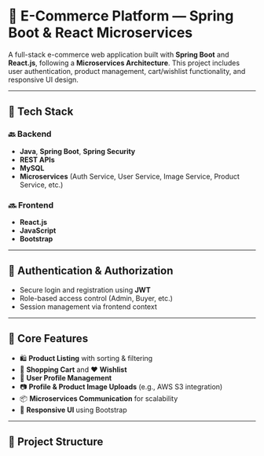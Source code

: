 # 🛒 E-Commerce Platform — Spring Boot & React Microservices

A full-stack e-commerce web application built with **Spring Boot** and **React.js**, following a **Microservices Architecture**. This project includes user authentication, product management, cart/wishlist functionality, and responsive UI design.

---

## 🧰 Tech Stack

### 🔙 Backend
- **Java**, **Spring Boot**, **Spring Security**
- **REST APIs**
- **MySQL**
- **Microservices** (Auth Service, User Service, Image Service, Product Service, etc.)

### 🔜 Frontend
- **React.js**
- **JavaScript**
- **Bootstrap**

---

## 🔐 Authentication & Authorization
- Secure login and registration using **JWT**
- Role-based access control (Admin, Buyer, etc.)
- Session management via frontend context

---

## 🎯 Core Features

- 🛍️ **Product Listing** with sorting & filtering  
- 🛒 **Shopping Cart** and ❤️ **Wishlist**  
- 👤 **User Profile Management**  
- 📷 **Profile & Product Image Uploads** (e.g., AWS S3 integration)  
- 📦 **Microservices Communication** for scalability  
- 📱 **Responsive UI** using Bootstrap

---

## 📁 Project Structure

